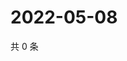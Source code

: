 # 2022-05-08

共 0 条

<!-- BEGIN WEIBO -->
<!-- 最后更新时间 Sun May 08 2022 14:16:41 GMT+0800 (China Standard Time) -->

<!-- END WEIBO -->
